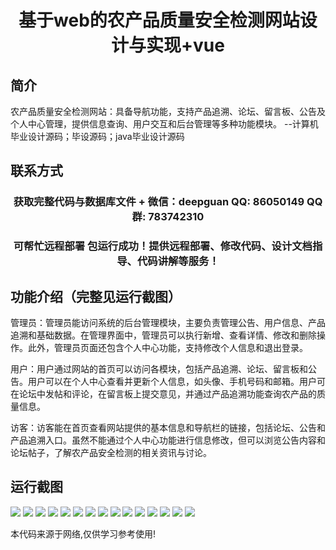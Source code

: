 <p><h1 align="center">基于web的农产品质量安全检测网站设计与实现+vue</h1></p>

## 简介
农产品质量安全检测网站：具备导航功能，支持产品追溯、论坛、留言板、公告及个人中心管理，提供信息查询、用户交互和后台管理等多种功能模块。    --计算机毕业设计源码；毕设源码；java毕业设计源码


## 联系方式
<p><h3 align="center">获取完整代码与数据库文件 + 微信：deepguan QQ: 86050149 QQ群: 783742310</h3></p>
<p><h3 align="center">可帮忙远程部署 包运行成功！提供远程部署、修改代码、设计文档指导、代码讲解等服务！</h3></p>

## 功能介绍（完整见运行截图）
管理员：管理员能访问系统的后台管理模块，主要负责管理公告、用户信息、产品追溯和基础数据。在管理界面中，管理员可以执行新增、查看详情、修改和删除操作。此外，管理员页面还包含个人中心功能，支持修改个人信息和退出登录。

用户：用户通过网站的首页可以访问各模块，包括产品追溯、论坛、留言板和公告。用户可以在个人中心查看并更新个人信息，如头像、手机号码和邮箱。用户可在论坛中发帖和评论，在留言板上提交意见，并通过产品追溯功能查询农产品的质量信息。

访客：访客能在首页查看网站提供的基本信息和导航栏的链接，包括论坛、公告和产品追溯入口。虽然不能通过个人中心功能进行信息修改，但可以浏览公告内容和论坛帖子，了解农产品安全检测的相关资讯与讨论。


## 运行截图
![](https://bs-1329754181.cos.ap-shanghai.myqcloud.com/ssm/AgriculturalProductQualitySafetyDetectionWebsite/img/001.jpg)
![](https://bs-1329754181.cos.ap-shanghai.myqcloud.com/ssm/AgriculturalProductQualitySafetyDetectionWebsite/img/002.jpg)
![](https://bs-1329754181.cos.ap-shanghai.myqcloud.com/ssm/AgriculturalProductQualitySafetyDetectionWebsite/img/003.jpg)
![](https://bs-1329754181.cos.ap-shanghai.myqcloud.com/ssm/AgriculturalProductQualitySafetyDetectionWebsite/img/004.jpg)
![](https://bs-1329754181.cos.ap-shanghai.myqcloud.com/ssm/AgriculturalProductQualitySafetyDetectionWebsite/img/005.jpg)
![](https://bs-1329754181.cos.ap-shanghai.myqcloud.com/ssm/AgriculturalProductQualitySafetyDetectionWebsite/img/006.jpg)
![](https://bs-1329754181.cos.ap-shanghai.myqcloud.com/ssm/AgriculturalProductQualitySafetyDetectionWebsite/img/007.jpg)
![](https://bs-1329754181.cos.ap-shanghai.myqcloud.com/ssm/AgriculturalProductQualitySafetyDetectionWebsite/img/008.jpg)
![](https://bs-1329754181.cos.ap-shanghai.myqcloud.com/ssm/AgriculturalProductQualitySafetyDetectionWebsite/img/009.jpg)
![](https://bs-1329754181.cos.ap-shanghai.myqcloud.com/ssm/AgriculturalProductQualitySafetyDetectionWebsite/img/010.jpg)
![](https://bs-1329754181.cos.ap-shanghai.myqcloud.com/ssm/AgriculturalProductQualitySafetyDetectionWebsite/img/011.jpg)
![](https://bs-1329754181.cos.ap-shanghai.myqcloud.com/ssm/AgriculturalProductQualitySafetyDetectionWebsite/img/012.jpg)
![](https://bs-1329754181.cos.ap-shanghai.myqcloud.com/ssm/AgriculturalProductQualitySafetyDetectionWebsite/img/013.jpg)
![](https://bs-1329754181.cos.ap-shanghai.myqcloud.com/ssm/AgriculturalProductQualitySafetyDetectionWebsite/img/014.jpg)
![](https://bs-1329754181.cos.ap-shanghai.myqcloud.com/ssm/AgriculturalProductQualitySafetyDetectionWebsite/img/015.jpg)

<p>本代码来源于网络,仅供学习参考使用!</p>

